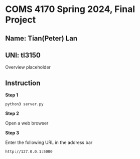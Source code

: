 # COMS 4170 Spring 2024, Final Project
## Name: Tian(Peter) Lan
## UNI: tl3150

Overview placeholder


## Instruction

**Step 1**

`python3 server.py`

**Step 2**

Open a web browser

**Step 3**

Enter the following URL in the address bar

`http://127.0.0.1:5000`
